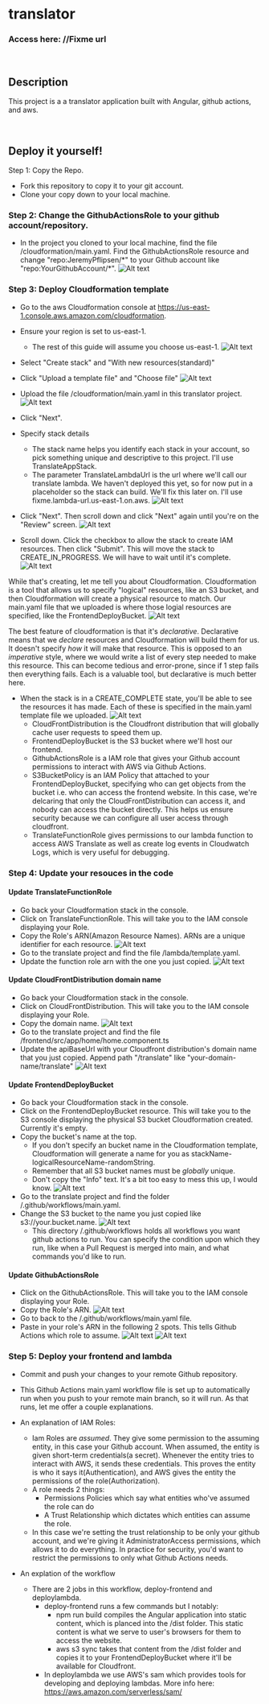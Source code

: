 # translator

### Access here: //Fixme url

<br/>

## Description
This project is a a translator application built with Angular, github actions, and aws.

<br/>

## Deploy it yourself!

Step 1: Copy the Repo.

* Fork this repository to copy it to your git account.
* Clone your copy down to your local machine.

### Step 2: Change the GithubActionsRole to your github account/repository.
* In the project you cloned to your local machine, find the file /cloudformation/main.yaml. Find the GithubActionsRole resource and change "repo:JeremyPflipsen/\*" to your Github account like "repo:YourGithubAccount/\*".
![Alt text](image-8.png)

### Step 3: Deploy Cloudformation template

* Go to the aws Cloudformation console at https://us-east-1.console.aws.amazon.com/cloudformation.

* Ensure your region is set to us-east-1.
    * The rest of this guide will assume you choose us-east-1.
![Alt text](image-7.png)

* Select "Create stack" and "With new resources(standard)"

* Click "Upload a template file" and "Choose file"
![Alt text](image.png)

* Upload the file /cloudformation/main.yaml in this translator project.
![Alt text](image-1.png)
* Click "Next".

* Specify stack details
    * The stack name helps you identify each stack in your account, so pick something unique and descriptive to this project. I'll use TranslateAppStack.
    * The parameter TranslateLambdaUrl is the url where we'll call our translate lambda. We haven't deployed this yet, so for now put in a placeholder so the stack can build. We'll fix this later on. I'll use fixme.lambda-url.us-east-1.on.aws.
    ![Alt text](image-2.png)

* Click "Next". Then scroll down and click "Next" again until you're on the "Review" screen.
![Alt text](image-3.png)

* Scroll down. Click the checkbox to allow the stack to create IAM resources. Then click "Submit". This will move the stack to CREATE_IN_PROGRESS. We will have to wait until it's complete.
![Alt text](image-4.png)

While that's creating, let me tell you about Cloudformation. Cloudformation is a tool that allows us to specify "logical" resources, like an S3 bucket, and then Cloudformation will create a physical resource to match. Our main.yaml file that we uploaded is where those logial resources are specified, like the FrontendDeployBucket.
![Alt text](image-5.png)

The best feature of cloudformation is that it's *declarative*. Declarative means that we *declare* resources and Cloudformation will build them for us. It doesn't specify *how* it will make that resource. This is opposed to an *imperative* style, where we would write a list of every step needed to make this resource. This can become tedious and error-prone, since if 1 step fails then everything fails. Each is a valuable tool, but declarative is much better here.

* When the stack is in a CREATE_COMPLETE state, you'll be able to see the resources it has made. Each of these is specified in the main.yaml template file we uploaded.
![Alt text](image-6.png)
    * CloudFrontDistribution is the Cloudfront distribution that will globally cache user requests to speed them up.
    * FrontendDeployBucket is the S3 bucket where we'll host our frontend.
    * GithubActionsRole is a IAM role that gives your Github account permissions to interact with AWS via Github Actions.
    * S3BucketPolicy is an IAM Policy that attached to your FrontendDeployBucket, specifying who can get objects from the bucket i.e. who can access the frontend website. In this case, we're delcaring that only the CloudFrontDistribution can access it, and nobody can access the bucket directly. This helps us ensure security because we can configure all user access through cloudfront.
    * TranslateFunctionRole gives permissions to our lambda function to access AWS Translate as well as create log events in Cloudwatch Logs, which is very useful for debugging.

### Step 4: Update your resouces in the code
#### Update TranslateFunctionRole
* Go back your Cloudformation stack in the console.
* Click on TranslateFunctionRole. This will take you to the IAM console displaying your Role.
* Copy the Role's ARN(Amazon Resource Names). ARNs are a unique identifier for each resource.
![Alt text](image-14.png)
* Go to the translate project and find the file /lambda/template.yaml.
* Update the function role arn with the one you just copied.
![Alt text](image-15.png)

#### Update CloudFrontDistribution domain name
* Go back your Cloudformation stack in the console.
* Click on CloudFrontDistribution. This will take you to the IAM console displaying your Role.
* Copy the domain name.
![Alt text](image-16.png)
* Go to the translate project and find the file /frontend/src/app/home/home.component.ts
* Update the apiBaseUrl with your Cloudfront distribution's domain name that you just copied. Append path "/translate" like "your-domain-name/translate"
![Alt text](image-17.png)

#### Update FrontendDeployBucket
* Go back your Cloudformation stack in the console.
* Click on the FrontendDeployBucket resource. This will take you to the S3 console displaying the physical S3 bucket Cloudformation created. Currently it's empty.
* Copy the bucket's name at the top.
    * If you don't specify an bucket name in the Cloudformation template, Cloudformation will generate a name for you as stackName-logicalResourceName-randomString.
    * Remember that all S3 bucket names must be *globally* unique.
    * Don't copy the "Info" text. It's a bit too easy to mess this up, I would know.
![Alt text](image-9.png)
* Go to the translate project and find the folder /.github/workflows/main.yaml.
* Change the S3 bucket to the name you just copied like s3://your.bucket.name.
![Alt text](image-10.png)
    * This directory /.github/workflows holds all workflows you want github actions to run. You can specify the condition upon which they run, like when a Pull Request is merged into main, and what commands you'd like to run.

#### Update GithubActionsRole
* Click on the GithubActionsRole. This will take you to the IAM console displaying your Role.
* Copy the Role's ARN.
![Alt text](image-11.png)
* Go to back to the /.github/workflows/main.yaml file.
* Paste in your role's ARN in the following 2 spots. This tells Github Actions which role to assume.
![Alt text](image-12.png)
![Alt text](image-13.png)

### Step 5: Deploy your frontend and lambda
* Commit and push your changes to your remote Github repository.
* This Github Actions main.yaml workflow file is set up to automatically run when you push to your remote main branch, so it will run. As that runs, let me offer a couple explanations.

* An explanation of IAM Roles:
    * Iam Roles are *assumed*. They give some permission to the assuming entity, in this case your Github account. When assumed, the entity is given short-term credentials(a secret). Whenever the entity tries to interact with AWS, it sends these credentials. This proves the entity is who it says it(Authentication), and AWS gives the entity the permissions of the role(Authorization).
    * A role needs 2 things:
        * Permissions Policies which say what entities who've assumed the role can do
        * A Trust Relationship which dictates which entities can assume the role.
    * In this case we're setting the trust relationship to be only your github account, and we're giving it AdministratorAccess permissions, which allows it to do everything. In practice for security, you'd want to restrict the permissions to only what Github Actions needs.

* An explation of the workflow
    * There are 2 jobs in this workflow, deploy-frontend and deploylambda.
        * deploy-frontend runs a few commands but I notably:
            * npm run build compiles the Angular application into static content, which is planced into the /dist folder. This static content is what we serve to user's browsers for them to access the website.
            * aws s3 sync takes that content from the /dist folder and copies it to your FrontendDeployBucket where it'll be available for Cloudfront.
        * In deploylambda we use AWS's sam which provides tools for developing and deploying lambdas. More info here: https://aws.amazon.com/serverless/sam/

